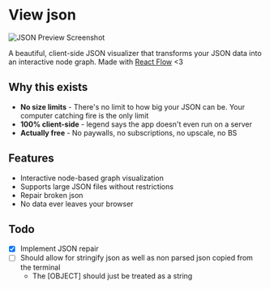 # View json

![JSON Preview Screenshot](https://oh28wvg0kw.ufs.sh/f/Uq9yFdNAkVnxJZEqkWOoQ2PD48E517OZeNmAIdfgXpj6cnJh)

A beautiful, client-side JSON visualizer that transforms your JSON data into an interactive node graph. Made with [React Flow](https://reactflow.dev/) <3

## Why this exists
- **No size limits** - There's no limit to how big your JSON can be. Your computer catching fire is the only limit
- **100% client-side** - legend says the app doesn't even run on a server
- **Actually free** - No paywalls, no subscriptions, no upscale, no BS

## Features
- Interactive node-based graph visualization
- Supports large JSON files without restrictions
- Repair broken json
- No data ever leaves your browser

## Todo
- [x] Implement JSON repair 
- [ ] Should allow for stringify json as well as non parsed json copied from the terminal 
    - The [OBJECT] should just be treated as a string